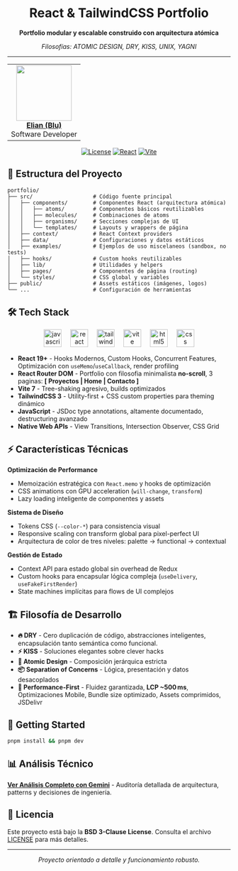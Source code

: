 <div align="center">

# React & TailwindCSS Portfolio

**Portfolio modular y escalable construido con arquitectura atómica**

_Filosofías: ATOMIC DESIGN, DRY, KISS, UNIX, YAGNI_

---

<table align="center">
<tr>
<td align="center">
<a href="https://github.com/bluware-dev"><img src="https://github.com/bluware-dev.png" width="125px;"/><br /><b>Elian (Blu)</b></a><br/>Software Developer
</td>
</tr>
</table>

[![License](https://img.shields.io/badge/License-BSD%203--Clause-blue.svg)](https://opensource.org/licenses/BSD-3-Clause)
[![React](https://img.shields.io/badge/React-19+-61DAFB?logo=react)](https://reactjs.org/)
[![Vite](https://img.shields.io/badge/Vite-7+-646CFF?logo=vite)](https://vitejs.dev/)

</div>

## 📁 Estructura del Proyecto

```
portfolio/
├── src/                   # Código fuente principal
│   ├── components/        # Componentes React (arquitectura atómica)
│   │   ├── atoms/         # Componentes básicos reutilizables
│   │   ├── molecules/     # Combinaciones de atoms
│   │   ├── organisms/     # Secciones complejas de UI
│   │   └── templates/     # Layouts y wrappers de página
│   ├── context/           # React Context providers
│   ├── data/              # Configuraciones y datos estáticos
│   ├── examples/          # Ejemplos de uso miscelaneos (sandbox, no tests)
│   ├── hooks/             # Custom hooks reutilizables
│   ├── lib/               # Utilidades y helpers
│   ├── pages/             # Componentes de página (routing)
│   └── styles/            # CSS global y variables
├── public/                # Assets estáticos (imágenes, logos)
└── ...                    # Configuración de herramientas
```

## 🛠️ Tech Stack

<div align="center">
  <img src="https://skillicons.dev/icons?i=js" height="40" alt="javascript logo" />
  <img width="12" />
  <img src="https://skillicons.dev/icons?i=react" height="40" alt="react logo" />
  <img width="12" />
  <img src="https://skillicons.dev/icons?i=tailwind" height="40" alt="tailwindcss logo" />
  <img width="12" />
  <img src="https://skillicons.dev/icons?i=vite" height="40" alt="vite logo" />
  <img width="12" />
  <img src="https://skillicons.dev/icons?i=html" height="40" alt="html5 logo" />
  <img width="12" />
  <img src="https://skillicons.dev/icons?i=css" height="40" alt="css logo" />
</div>

- **React 19+** - Hooks Modernos, Custom Hooks, Concurrent Features, Optimización con `useMemo`/`useCallback`, render profiling
- **React Router DOM** - Portfolio con filosofia minimalista **no-scroll**, 3 paginas: **[ Proyectos | Home | Contacto ]**
- **Vite 7** - Tree-shaking agresivo, builds optimizados
- **TailwindCSS 3** - Utility-first + CSS custom properties para theming dinámico
- **JavaScript** - JSDoc type annotations, altamente documentado, destructuring avanzado
- **Native Web APIs** - View Transitions, Intersection Observer, CSS Grid

## ⚡ Características Técnicas

**Optimización de Performance**

- Memoización estratégica con `React.memo` y hooks de optimización
- CSS animations con GPU acceleration (`will-change`, `transform`)
- Lazy loading inteligente de componentes y assets

**Sistema de Diseño**

- Tokens CSS (`--color-*`) para consistencia visual
- Responsive scaling con transform global para pixel-perfect UI
- Arquitectura de color de tres niveles: palette → functional → contextual

**Gestión de Estado**

- Context API para estado global sin overhead de Redux
- Custom hooks para encapsular lógica compleja (`useDelivery`, `useFakeFirstRender`)
- State machines implícitas para flows de UI complejos

## 🏗️ Filosofía de Desarrollo

- **🔥 DRY** - Cero duplicación de código, abstracciones inteligentes, encapsulación tanto semántica como funcional.
- **⚡ KISS** - Soluciones elegantes sobre clever hacks
- **🧩 Atomic Design** - Composición jerárquica estricta
- **📦 Separation of Concerns** - Lógica, presentación y datos desacoplados
- **🎯 Performance-First** - Fluidez garantizada, **LCP ~500 ms**, Optimizaciones Mobile, Bundle size optimizado, Assets comprimidos, JSDelivr

## 🚀 Getting Started

```bash
pnpm install && pnpm dev
```

## 📊 Análisis Técnico

**[Ver Análisis Completo con Gemini](https://g.co/gemini/share/2b2790735716)** - Auditoría detallada de arquitectura, patterns y decisiones de ingeniería.

## 📄 Licencia

Este proyecto está bajo la **BSD 3-Clause License**. Consulta el archivo [LICENSE](LICENSE) para más detalles.

---

<div align="center">

_Proyecto orientado a detalle y funcionamiento robusto._

</div>
